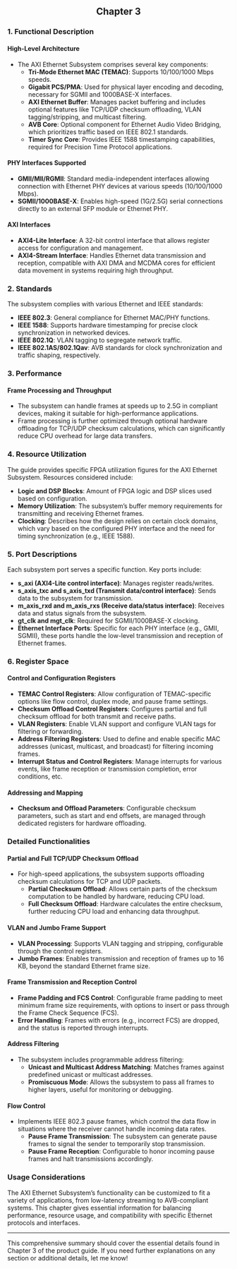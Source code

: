## <p align = center> Chapter 3 </p>
### **1. Functional Description**

#### **High-Level Architecture**
- The AXI Ethernet Subsystem comprises several key components:
  - **Tri-Mode Ethernet MAC (TEMAC)**: Supports 10/100/1000 Mbps speeds.
  - **Gigabit PCS/PMA**: Used for physical layer encoding and decoding, necessary for SGMII and 1000BASE-X interfaces.
  - **AXI Ethernet Buffer**: Manages packet buffering and includes optional features like TCP/UDP checksum offloading, VLAN tagging/stripping, and multicast filtering.
  - **AVB Core**: Optional component for Ethernet Audio Video Bridging, which prioritizes traffic based on IEEE 802.1 standards.
  - **Timer Sync Core**: Provides IEEE 1588 timestamping capabilities, required for Precision Time Protocol applications.
  
#### **PHY Interfaces Supported**
- **GMII/MII/RGMII**: Standard media-independent interfaces allowing connection with Ethernet PHY devices at various speeds (10/100/1000 Mbps).
- **SGMII/1000BASE-X**: Enables high-speed (1G/2.5G) serial connections directly to an external SFP module or Ethernet PHY.

#### **AXI Interfaces**
- **AXI4-Lite Interface**: A 32-bit control interface that allows register access for configuration and management.
- **AXI4-Stream Interface**: Handles Ethernet data transmission and reception, compatible with AXI DMA and MCDMA cores for efficient data movement in systems requiring high throughput.

### **2. Standards**

The subsystem complies with various Ethernet and IEEE standards:
- **IEEE 802.3**: General compliance for Ethernet MAC/PHY functions.
- **IEEE 1588**: Supports hardware timestamping for precise clock synchronization in networked devices.
- **IEEE 802.1Q**: VLAN tagging to segregate network traffic.
- **IEEE 802.1AS/802.1Qav**: AVB standards for clock synchronization and traffic shaping, respectively.

### **3. Performance**

#### **Frame Processing and Throughput**
- The subsystem can handle frames at speeds up to 2.5G in compliant devices, making it suitable for high-performance applications.
- Frame processing is further optimized through optional hardware offloading for TCP/UDP checksum calculations, which can significantly reduce CPU overhead for large data transfers.

### **4. Resource Utilization**

The guide provides specific FPGA utilization figures for the AXI Ethernet Subsystem. Resources considered include:
- **Logic and DSP Blocks**: Amount of FPGA logic and DSP slices used based on configuration.
- **Memory Utilization**: The subsystem’s buffer memory requirements for transmitting and receiving Ethernet frames.
- **Clocking**: Describes how the design relies on certain clock domains, which vary based on the configured PHY interface and the need for timing synchronization (e.g., IEEE 1588).

### **5. Port Descriptions**

Each subsystem port serves a specific function. Key ports include:
- **s_axi (AXI4-Lite control interface)**: Manages register reads/writes.
- **s_axis_txc and s_axis_txd (Transmit data/control interface)**: Sends data to the subsystem for transmission.
- **m_axis_rxd and m_axis_rxs (Receive data/status interface)**: Receives data and status signals from the subsystem.
- **gt_clk and mgt_clk**: Required for SGMII/1000BASE-X clocking.
- **Ethernet Interface Ports**: Specific for each PHY interface (e.g., GMII, SGMII), these ports handle the low-level transmission and reception of Ethernet frames.

### **6. Register Space**

#### **Control and Configuration Registers**
- **TEMAC Control Registers**: Allow configuration of TEMAC-specific options like flow control, duplex mode, and pause frame settings.
- **Checksum Offload Control Registers**: Configures partial and full checksum offload for both transmit and receive paths.
- **VLAN Registers**: Enable VLAN support and configure VLAN tags for filtering or forwarding.
- **Address Filtering Registers**: Used to define and enable specific MAC addresses (unicast, multicast, and broadcast) for filtering incoming frames.
- **Interrupt Status and Control Registers**: Manage interrupts for various events, like frame reception or transmission completion, error conditions, etc.
  
#### **Addressing and Mapping**
- **Checksum and Offload Parameters**: Configurable checksum parameters, such as start and end offsets, are managed through dedicated registers for hardware offloading.

### **Detailed Functionalities**

#### **Partial and Full TCP/UDP Checksum Offload**
- For high-speed applications, the subsystem supports offloading checksum calculations for TCP and UDP packets.
  - **Partial Checksum Offload**: Allows certain parts of the checksum computation to be handled by hardware, reducing CPU load.
  - **Full Checksum Offload**: Hardware calculates the entire checksum, further reducing CPU load and enhancing data throughput.

#### **VLAN and Jumbo Frame Support**
- **VLAN Processing**: Supports VLAN tagging and stripping, configurable through the control registers.
- **Jumbo Frames**: Enables transmission and reception of frames up to 16 KB, beyond the standard Ethernet frame size.

#### **Frame Transmission and Reception Control**
- **Frame Padding and FCS Control**: Configurable frame padding to meet minimum frame size requirements, with options to insert or pass through the Frame Check Sequence (FCS).
- **Error Handling**: Frames with errors (e.g., incorrect FCS) are dropped, and the status is reported through interrupts.

#### **Address Filtering**
- The subsystem includes programmable address filtering:
  - **Unicast and Multicast Address Matching**: Matches frames against predefined unicast or multicast addresses.
  - **Promiscuous Mode**: Allows the subsystem to pass all frames to higher layers, useful for monitoring or debugging.

#### **Flow Control**
- Implements IEEE 802.3 pause frames, which control the data flow in situations where the receiver cannot handle incoming data rates.
  - **Pause Frame Transmission**: The subsystem can generate pause frames to signal the sender to temporarily stop transmission.
  - **Pause Frame Reception**: Configurable to honor incoming pause frames and halt transmissions accordingly.

### **Usage Considerations**

The AXI Ethernet Subsystem’s functionality can be customized to fit a variety of applications, from low-latency streaming to AVB-compliant systems. This chapter gives essential information for balancing performance, resource usage, and compatibility with specific Ethernet protocols and interfaces.

--- 

This comprehensive summary should cover the essential details found in Chapter 3 of the product guide. If you need further explanations on any section or additional details, let me know!
